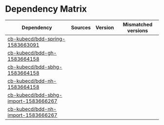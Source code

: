 # Dependency Matrix

Dependency | Sources | Version | Mismatched versions
---------- | ------- | ------- | -------------------
[cb-kubecd/bdd-spring-1583663091](https://github.com/cb-kubecd/bdd-spring-1583663091.git) |  | []() | 
[cb-kubecd/bdd-gh-1583664158](https://github.com/cb-kubecd/bdd-gh-1583664158.git) |  | []() | 
[cb-kubecd/bdd-sbhg-1583664158](https://github.com/cb-kubecd/bdd-sbhg-1583664158.git) |  | []() | 
[cb-kubecd/bdd-nh-1583664158](https://github.com/cb-kubecd/bdd-nh-1583664158.git) |  | []() | 
[cb-kubecd/bdd-sbhg-import-1583666267](https://github.com/cb-kubecd/bdd-sbhg-import-1583666267.git) |  | []() | 
[cb-kubecd/bdd-nh-import-1583666267](https://github.com/cb-kubecd/bdd-nh-import-1583666267.git) |  | []() | 
